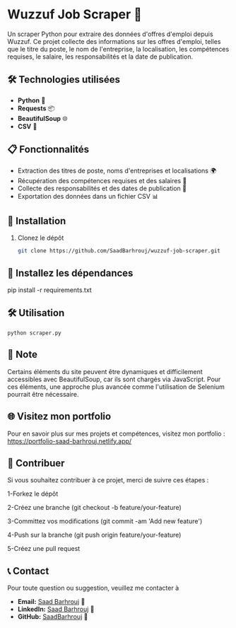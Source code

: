 # Wuzzuf Job Scraper 🚀

 Un scraper Python pour extraire des données d'offres d'emploi depuis Wuzzuf. Ce projet collecte des informations sur les offres d'emploi, telles que le titre du 
 poste, le nom de l'entreprise, la localisation, les compétences requises, le salaire, les responsabilités et la date de publication.
 
## 🛠️ Technologies utilisées
 - **Python** 🐍
 - **Requests** 📦
 - **BeautifulSoup** 🌐
 - **CSV** 📄

## 📋 Fonctionnalités
 - Extraction des titres de poste, noms d'entreprises et localisations 🌍
 - Récupération des compétences requises et des salaires 💼
 - Collecte des responsabilités et des dates de publication 📅
 - Exportation des données dans un fichier CSV 📊

## 🚀 Installation
1. Clonez le dépôt
   ```bash
   git clone https://github.com/SaadBarhrouj/wuzzuf-job-scraper.git
## 🚀 Installez les dépendances

   pip install -r requirements.txt


## 🛠️ Utilisation
    python scraper.py


## 🚨 Note
 Certains éléments du site peuvent être dynamiques et difficilement accessibles avec BeautifulSoup, car ils sont chargés via JavaScript. Pour ces éléments, une 
 approche plus avancée comme l'utilisation de Selenium pourrait être nécessaire.

## 🌐 Visitez mon portfolio
 Pour en savoir plus sur mes projets et compétences, visitez mon portfolio : https://portfolio-saad-barhrouj.netlify.app/

## 🤔 Contribuer
 Si vous souhaitez contribuer à ce projet, merci de suivre ces étapes :
 
 1-Forkez le dépôt
 
 2-Créez une branche (git checkout -b feature/your-feature)
 
 3-Committez vos modifications (git commit -am 'Add new feature')
 
 4-Push sur la branche (git push origin feature/your-feature)
 
 5-Créez une pull request

## 📞 Contact
   Pour toute question ou suggestion, veuillez me contacter à
- **Email:** [Saad Barhrouj](saad.barhrouj@etu.uae.ac.ma) 📧
- **LinkedIn:** [Saad Barhrouj](https://www.linkedin.com/in/saad-barhrouj-b37270295/) 💼
- **GitHub:** [SaadBarhrouj](https://github.com/SaadBarhrouj) 🐙

